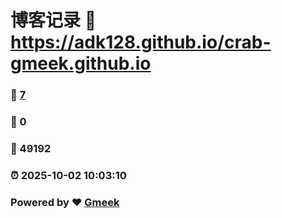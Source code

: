 # 博客记录 :link: https://adk128.github.io/crab-gmeek.github.io 
### :page_facing_up: [7](https://adk128.github.io/crab-gmeek.github.io/tag.html) 
### :speech_balloon: 0 
### :hibiscus: 49192 
### :alarm_clock: 2025-10-02 10:03:10 
### Powered by :heart: [Gmeek](https://github.com/Meekdai/Gmeek)
